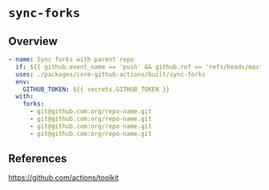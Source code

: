 # `sync-forks`

## Overview

```yaml
- name: Sync forks with parent repo
  if: ${{ github.event_name == 'push' && github.ref == 'refs/heads/master' }}
  uses: ./packages/core-github-actions/built/sync-forks
  env:
    GITHUB_TOKEN: ${{ secrets.GITHUB_TOKEN }}
  with:
    forks:
      - git@github.com:org/repo-name.git
      - git@github.com:org/repo-name.git
      - git@github.com:org/repo-name.git
      - git@github.com:org/repo-name.git
```

## References

https://github.com/actions/toolkit
